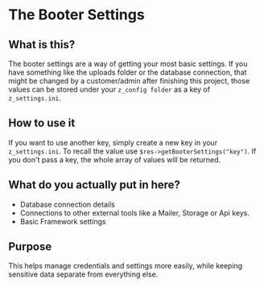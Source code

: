 # The Booter Settings

## What is this?
The booter settings are a way of getting your most basic settings. If you have something like the uploads folder or the database connection, that might be changed by a customer/admin after finishing this project, those values can be stored under your `z_config folder` as a key of `z_settings.ini`.

## How to use it
If you want to use another key, simply create a new key in your `z_settings.ini`. To recall the value use `$res->getBooterSettings("key")`. If you don't pass a key, the whole array of values will be returned.

## What do you actually put in here?
- Database connection details
- Connections to other external tools like a Mailer, Storage or Api keys.
- Basic Framework settings

## Purpose
This helps manage credentials and settings more easily, while keeping sensitive data separate from everything else.
